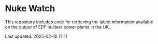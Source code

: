 # Nuke Watch

This repository includes code for retrieving the latest information available on the output of EDF nuclear power plants in the UK.

Last updated: 2025-02-10 17:11